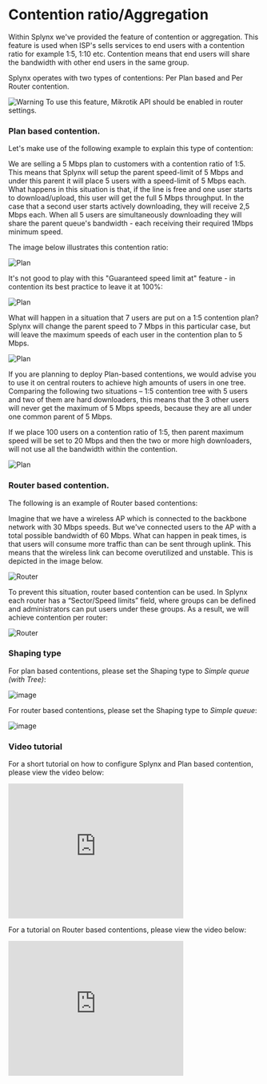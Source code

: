 Contention ratio/Aggregation
==========


Within Splynx we've provided the feature of contention or aggregation. This feature is used when ISP's sells services to end users with a contention ratio for example 1:5, 1:10 etc. Contention means that end users will share the bandwidth with other end users in the same group.

Splynx operates with two types of contentions: Per Plan based and Per Router contention.

<icon class="image-icon">![Warning](warning.png)</icon> To use this feature, Mikrotik API should be enabled in router settings.

### Plan based contention.
Let's make use of the following example to explain this type of contention:

We are selling a 5 Mbps plan to customers with a contention ratio of 1:5. This means that Splynx will setup the parent speed-limit of 5 Mbps and under this parent it will place 5 users with a speed-limit of 5 Mbps each. What happens in this situation is that, if the line is free and one user starts to download/upload, this user will get the full 5 Mbps throughput. In the case that a second user starts actively downloading, they will receive 2,5 Mbps each. When all 5 users are simultaneously downloading they will share the parent queue's bandwidth - each receiving their required 1Mbps minimum speed.

The image below illustrates this contention ratio:

![Plan](1.png)

It's not good to play with this "Guaranteed speed limit at" feature - in contention its best practice to leave it at 100%:

![Plan](2.png)

What will happen in a situation that 7 users are put on a 1:5 contention plan? Splynx will change the parent speed to 7 Mbps in this particular case, but will leave the maximum speeds of each user in the contention plan to 5 Mbps.

![Plan](3.png)

If you are planning to deploy Plan-based contentions, we would advise you to use it on central routers to achieve high amounts of users in one tree. Comparing the following two situations – 1:5 contention tree with 5 users and two of them are hard downloaders, this means that the 3 other users will never get the maximum of 5 Mbps speeds, because they are all under one common parent of 5 Mbps.

If we place 100 users on a contention ratio of 1:5, then parent maximum speed will be set to 20 Mbps and then the two or more high downloaders, will not use all the bandwidth within the contention.

![Plan](4.png)


### Router based contention.

The following is an example of Router based contentions:

Imagine that we have a wireless AP which is connected to the backbone network with 30 Mbps speeds. But we've connected users to the AP with a total possible bandwidth of 60 Mbps. What can happen in peak times, is that users will consume more traffic than can be sent through uplink. This means that the wireless link can become overutilized and unstable. This is depicted in the image below.

![Router](5.png)


To prevent this situation, router based contention can be used. In Splynx each router has a “Sector/Speed limits” field, where groups can be defined and administrators can put users under these groups. As a result, we will achieve contention per router:

![Router](6.png)

### Shaping type

For plan based contentions, please set the Shaping type to *Simple queue (with Tree)*:

![image](7.png)

For router based contentions, please set the Shaping type to *Simple queue*:

![image](8.png)

### Video tutorial
For a short tutorial on how to configure Splynx and Plan based contention, please view the video below:

<iframe frameborder=0 height=270 width=350 allowfullscreen src="https://www.youtube.com/embed/e2aOsfdBTYA?wmode=opaque">Video on youtube</iframe>

For a tutorial on Router based contentions, please view the video below:

<iframe frameborder=0 height=270 width=350 allowfullscreen src="https://www.youtube.com/embed/XgSGhYad_Ik?wmode=opaque">Video on youtube</iframe>
